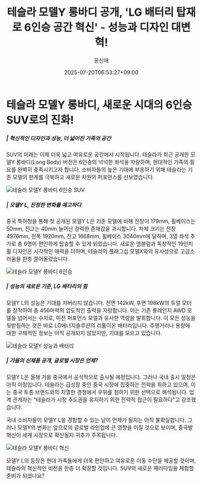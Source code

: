 ﻿---
title: "테슬라 모델Y 롱바디 공개, 'LG 배터리 탑재로 6인승 공간 혁신' - 성능과 디자인 대변혁!"
description: "## 더 넓어진 공간, 6명이 편히 탄다 모델X 닮은 외관, 퍼포먼스도 개선 글로벌 출시 가능성, 국내는 미정 ..."
date: 2025-07-20T06:53:27+09:00
author: "윤신애"
categories: ["automotive"]
tags: ["뉴스", "이슈", "모델 Y L", "모델 Y 롱보디", "테슬라", "테슬라 중국 시장", "6인승 SUV", "전기차 디자인 혁신"]
hash: 4e3e90b8
source_url: "https://www.reportera.co.kr/car/tesla-model-y-longbody/"
url: "/automotive/teseulra-modely-rongbadi-gonggae/"
images: ["https://imagedelivery.net/BhPWbivJAhTvor9c-8lV2w/17e4b6fa-38e8-487a-67d2-4d63a3692400/public", "https://imagedelivery.net/BhPWbivJAhTvor9c-8lV2w/83f3cded-c9f5-4185-ca69-f6a76f9cce00/public", "https://imagedelivery.net/BhPWbivJAhTvor9c-8lV2w/d94f68bd-cd0b-452f-8583-d0d0940e3800/public", "https://imagedelivery.net/BhPWbivJAhTvor9c-8lV2w/040e8a1e-ee67-4c2f-931c-7d3762269300/public"]
thumbnail: "https://imagedelivery.net/BhPWbivJAhTvor9c-8lV2w/17e4b6fa-38e8-487a-67d2-4d63a3692400/public"
image: "https://imagedelivery.net/BhPWbivJAhTvor9c-8lV2w/17e4b6fa-38e8-487a-67d2-4d63a3692400/public"
featured_image: "https://imagedelivery.net/BhPWbivJAhTvor9c-8lV2w/17e4b6fa-38e8-487a-67d2-4d63a3692400/public"
image_width: 1200
image_height: 630
slug: "teseulra-modely-rongbadi-gonggae"
type: "post"
layout: "single"
news_keywords: "뉴스, 이슈, 모델 Y L, 모델 Y 롱보디, 테슬라"
robots: "index, follow"
draft: false
---

# 테슬라 모델Y 롱바디, 새로운 시대의 6인승 SUV로의 진화!

##### | 혁신적인 디자인과 성능, 더 넓어진 가족의 공간

SUV의 미래는 이제 더욱 넓고 여유로운 공간에서 시작됩니다. 테슬라가 최근 공개한 모델Y 롱바디(Long Body) 버전은 6인승의 넉넉한 좌석을 자랑하며, 현대적인 가족의 필요를 완벽히 충족시키고자 합니다. 소비자들의 높은 기대에 부응하기 위해 테슬라는 기존 모델의 한계를 극복하고 새로운 차원의 퍼포먼스를 선보였습니다.


![테슬라 모델Y 롱바디 6인승 SUV](https://imagedelivery.net/BhPWbivJAhTvor9c-8lV2w/83f3cded-c9f5-4185-ca69-f6a76f9cce00/public)


##### | 모델Y L, 진정한 변화를 예고하다

중국 특허청을 통해 첫 공개된 모델Y L은 기존 모델에 비해 전장이 179mm, 휠베이스는 50mm, 전고는 40mm 늘어난 강력한 존재감을 과시합니다. 차체 크기는 전장 4976mm, 전폭 1920mm, 전고 1668mm, 휠베이스 3040mm에 달하며, 3열 좌석 추가로 총 6명이 편안하게 탑승할 수 있게 되었습니다. 새로운 엠블럼과 독창적인 19인치 휠 디자인은 시각적인 매력을 더하며, 테슬라의 플래그십 모델X와의 유사성으로 고급스러움을 한층 끌어올렸습니다.


![테슬라 모델Y 롱바디 6인승](https://imagedelivery.net/BhPWbivJAhTvor9c-8lV2w/17e4b6fa-38e8-487a-67d2-4d63a3692400/public)


##### | 성능의 새로운 기준, LG 배터리의 힘

모델Y L의 성능은 기대를 저버리지 않습니다. 전면 142kW, 후면 198kW의 듀얼 모터를 장착하여 총 456마력의 압도적인 출력을 자랑합니다. 이는 기존 롱레인지 AWD 모델을 넘어서는 수치로, 이전 퍼포먼스 모델과 유사한 역량을 발휘합니다. 이 모든 성능을 뒷받침하는 것은 바로 LG에너지솔루션의 리튬이온 배터리입니다. 주행거리나 용량에 대한 구체적인 정보는 아직 공개되지 않았지만, 기대를 모으고 있습니다.


![테슬라 모델Y 성능과 배터리](https://imagedelivery.net/BhPWbivJAhTvor9c-8lV2w/d94f68bd-cd0b-452f-8583-d0d0940e3800/public)


##### | 가을의 신제품 공개, 글로벌 시장은 언제?

모델Y L은 올해 가을 중국에서 공식적으로 출시될 예정입니다. 그러나 국내 출시 일정은 아직 미정입니다. 테슬라는 급성장 중인 중국 시장에 집중하는 전략을 취하고 있으며, 이는 중국 토종 브랜드와의 치열한 경쟁에서 우위를 점하기 위한 선택으로 해석됩니다. 업계 관계자는 "테슬라가 시장 주도권을 유지하기 위한 전략적 접근이 필요하다"고 강조했습니다.

국내 소비자들이 모델Y L을 경험할 수 있는 날이 언제가 될지는 아직 불확실합니다. 그러나 모델Y의 변화는 앞으로의 글로벌 라인업에 큰 영향을 미칠 것으로 보이며, 중국발 혁신이 세계 시장으로 확산될지 귀추가 주목됩니다.


![테슬라 모델Y 롱바디 혁신](https://imagedelivery.net/BhPWbivJAhTvor9c-8lV2w/040e8a1e-ee67-4c2f-931c-7d3762269300/public)


모델Y L의 등장은 현대 가족들에게 더욱 편안하고 여유로운 이동 수단을 제공할 것이며, 테슬라의 혁신적인 비전을 한층 더 확장할 것입니다. SUV의 새로운 패러다임을 체험할 준비가 되셨나요?

